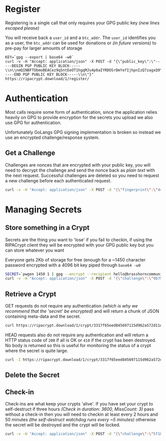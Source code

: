 # Register

Registering is a single call that only requires your GPG public key _(new lines escaped please)_

You will receive back a `user_id` and a `btc_addr`. The `user_id` identifies you as a user, the `btc_addr` can be used for donations or _(in future versions)_ to pre-pay for larger amounts of storage

```
KEY=`gpg --export | base64 -w0`
curl -v -H "Accept: application/json" -X POST -d "{\"public_key\":\"-----BEGIN PGP PUBLIC KEY BLOCK-----\\n\\nmQINBFTObmoBEACez9q5ntEeOT1hgqMJu4p0aIYRDOSrDmYefIjhpnIzQ7zagxQ9\\nG01buyB+EqZStFsk7Kr2aszZmEpKAleTi5s9TGVOHWD+eTBkcG6d+oYzPmN2bQlK\\nqFgKtbkVJMSZAE3gvYusiXLRE6bnMAKfGbGDkIGdhZqFfhyepLoGJNH2exzTFecE\\nTsHqA0UMJrUs66PfdP0Ny5rg1t96pbUeL86JugeCbyIsEFb1wbg2cg99WQC9sfu9\\nn+YbmhBLxCdaYqNvSwVpLDE2FCs6IswkWTinsUpcgHzviY5nmVxETz6o2NJ9ZVtv\\nEQ+CoYpfvOHrI5uNMstG+NMCrKbSkCzy+uKp3RAvBSAJVRpuFlMhbg0KXUjx/y9s\\n1qYsUDYVe39+ux+h746e9JCYGQ1RUcFQPwDPdYl7udCaCgPRM/AJJ3FsOX+s14qq\\ngGXMHH9REIQGlEig2L5tY34SwxgELgdYz1ExXd4QyrKTfNRwvSP1HET68WYNgxFF\\nBPCqeLqdsfq8ZlCpuEtsyNc+czz7p8K5Faz8lIv31V703ex6s5Mty9YehU/mIDjz\\n7Kx8iodPPLEcmcW79ObQX6PcXXeixsli8tXNL6u9YS72s87Kcak5kygdrivvy6bT\\nipcLUlx3dGWNv2wG6j9Rt0uV8WNruA58zhSKtFyeKUwXvjf/U3Gh61kdmwARAQAB\\ntDxCcmFzcyBIb3JuIENvbW11bmljYXRpb25zIDxoZWxsb0BicmFzc2hvcm5jb21t\\ndW5pY2F0aW9ucy51az6JAj4EEwECACgCGwMGCwkIBwMCBhUIAgkKCwQWAgMBAh4B\\nAheABQJWvFSNBQkDzxmeAAoJEERwVfNvbWDB7oMP/RBGzqf0Ht1Us7lPGIwhw7WM\\nwGlnHazl5utnKX44FOdZlI4Ag4hqUHRFMp3p+VRe7RWaSSstFUVDgVb3F7xM20n2\\nxULzDdOi4wQ/JXkvC3gekAx7qrpMsuv+6iOPZN0Mp4V37BH33yUCH0iIqRThfN/u\\nJpBYDD6PZ4JAi/RTP1l7lkTdg3fe3I+YdrpOW7EIvWFV9rAVYMc8x0HSAs0ZQ+4N\\ncmkoihqz4ae2B1G1xlded/tY7GT2HcftDBRFF7DbpVMjk8K0O8bl1J83yDPNUelk\\nExMdGJhjWzT3d9FoZpfw8GCEhA9pR83tSG4Cvd8Xnk8IErTgPVWUGfeRRublhpw9\\nPofn5UgVP3IRnk1hThKOGJwX865+qNAdamKiPY053s/mc9jcqAEhXSf7sJuNN2Ko\\nPJ/1jxWkEQ5VMFn6avH3UqhdAXprIrhW1tnGxFmS0w6hnjP8hYvk13r4k6whzQOe\\nI0gL3kcyaL+cJweYCkhGHiH7WRMXcukymUOXwsqNEVg5sl4VCgkLZwArcEvS583/\\nnoS1VGohzrfy6AdyN0MywBFgCrskeUyuJ7Wo7SwtURiDm7Trfz+2dWCvoGyTxyOS\\nTF3LBQNccjjwwJ+rulb2qwMBk/u74exw4/U1N+TaRQJiwt247cC9Fu3EcDHm0QDo\\n1w001sPpiep6YWrtetRIuQINBFTObmoBEACr3R0waMeIiCtY8A3KrQMCmRx/sabc\\nCYFXxejPSVeEb7jOyewk4Pe9frrZYHP2NcroNEGoMpqW/66cpfVZd/T23+FhyMy3\\nhkmyFXgS6cyVNGFAzuSy5nDrtF8yFaJj4ST88IIm0dXs8hCIzIXdRZPpw38jegvS\\njJJ7KDOgDsJ26EzwphUM8/uhfD99qbhx0fTtWl6sGskZDpTrh0lkZWWs7TN5K59c\\n+fiwhfQ/HFOsTNubi/5ecuZQF3tBiXUr4U2DfISY6c8Em3s1C/sU6oWoG4SlQsgf\\nnKV5TlEFp/74+cP+uDBByFFOT52f+X99jB/tZrg+Gh/DZAn4NDmmQtZWem6K6VAy\\nI+u9OdJoY/MJ2mcULvkUZgLyzMvDpdBq84WP8Hot7qvpkmDAI8S0WYYN6oIG9a6V\\nVgVSHltSvsVPknCF8lcADg7KvOpbKpj0z7/FTmIZRknzmGxY670N32PBkQz047+H\\nMmgPOPHPquf5t+iYbcEA3KJlQlc2lKpaJcWFwLAPn3XnrX28QY53R9NlEM8O4d3q\\nsUNKASv9/obD6UJhRWudAYZqVXAfz+178Ktny6t6KkBgczGmqApIkr/TXjcE7h2O\\neTXvqexrPdqIlyyp3j3yLQQbaeVMgxf/rkdOEwY542eUhr99yagQMtc7d5Z8HWD3\\nnGOIZwAEm7p/uQARAQABiQIlBBgBAgAPAhsMBQJXB+TKBQkDz4RdAAoJEERwVfNv\\nbWDBznkP/0JyW5SmW++JsujvGZcZEIs6zaf/CCIThw8BFzPqhholrUMrHVx+AGSd\\nuTTm5iFQ0bwn6NgKmviNcEM6Hkp/ojjAkyzRU6EodjwBk3JqSp4yJIiTX80EVZsU\\nxFyiLzzVAPUM8Aat6Hqa80R7JJ2GY21oSS5U6K4z8a9xMQxQ8LIUxk/PBtX0k10r\\nSsI4YkL7ascNYvwzRDsPlLpQ2M6QZS4ogDzxSZm/kYr8xZTn6Gc+BYgixTZxkjDm\\nRa6SifWGSN/9aN/ETPNnOvQkRF88ohCitdryzh9qNIjXYrUWO+twCrdqynqz73+1\\n924VCkA2wOY79Ht2d2m7cKEX/pO0ZUXf1iFvpgCyWSDGOHUxbCZJKUxexVVJ4R+C\\n3OkI5UNTIB+mJeWdhOxx/lBcTCzPynZyoW9fWyVa2FYGBT1kpuaNM18uVZKxU9e3\\nl+EL6FzvUhp9lrl04MfvB4Z+c5i90KS0DGIQ1U/U3ZlKu5mDd2pBoq0vi8E59r7m\\n5SRlL347IQ6PYfrH8fgRTqVDVqv89kLBEacohg9ZsE6dEhK0lWZbyM/M0CACYaWG\\nZUdpTlUV5JMG8+LmfNlOkiYS6IDh/UGgvPgG0nyNXRQtalwAnv7ru9N2X85Q/IEQ\\neO0ll5q7972yHCIIpUYlpvlePhJG1aHiE3w98uYvivdo8WhgjOyz\\n=4UbB\\n-----END PGP PUBLIC KEY BLOCK-----\\n\"}" https://ripacrypt.download/1/register/
```

# Authentication
Most calls require some form of authentication, since the application relies heavily on GPG to provide encryption for the secrets you upload we also use GPG for authentication.

Unfortunately GoLangs GPG signing implementation is broken so instead we use an encrypted challenge/response system.

## Get a Challenge
Challenges are nonces that are encrypted with your public key, you will need to decrypt the challenge and send the nonce back as _plain text_ with the next request. Successful challenges are deleted so you need to request a new challenge before each authenticated request.

```bash 
curl -v -H "Accept: application/json" -X POST -d "{\"fingerprint\":\"447055F36F6D60C1\",\"user_id\":9}" https://ripacrypt.download/1/challenge/
```

# Managing Secrets
## Store something in a Crypt
Secrets are the thing you want to 'lose' if you fail to checkin, if using the RIPACrypt client they will be encrypted with your GPG public key but you can store whatever you want

Everyone gets 2Kb of storage for free (enough for a ~1450 character password encrypted with a 4096 bit key piped through `base64 -w0`

```bash
SECRET=`pwgen 1450 1 | gpg --encrypt --recipient hello@brasshorncommunications.uk | base64 -w0`
curl -v -H "Accept: application/json" -X POST -d "{\"challenge\":\"9b759040321a408a5c7768b4511287a6\", \"challenge_id\":18,\"user_id\":9, \"crypt_content\":\"$SECRET\"}" https://ripacrypt.download/1/crypt/new/
```

## Retrieve a Crypt
GET requests do not require any authentication *(which is why we recommend that the 'secret' be encrypted)* and will return a chunk of JSON containing meta-data and the secret.

```bash
curl https://ripacrypt.download/1/crypt/3317f65eed845697115d962a572d11e3/
```

HEAD requests also do not require any authentication and will return a HTTP status code of `200` if all is OK or `410` if the crypt has been destroyed. No body is returned so this is useful for monitoring the status of a crypt where the secret is quite large.

```bash
curl -I https://ripacrypt.download/1/crypt/3317f65eed845697115d962a572d11e3/
```


## Delete the Secret

## Check-in
Check-ins are what keep your crypts 'alive'. If you have set your crypt to self-destruct if three hours *(Check in duration: 3600, MissCount: 3)* pass without a check-in then you will need to checkin at least every 2 hours and 50 minutes *(the self-destruct watchdog runs every ~5 minutes)* otherwise the secret will be destroyed and the crypt will be locked.

```bash
curl -v -H "Accept: application/json" -X POST -d "{\"challenge\":\"5f185b74b96edab86b0c29f26760c433\",\"user_id\":9, \"challenge_id\":22}" https://ripacrypt.download/1/crypt/a78d8016131d6c73539d464fef2be8b8/
```
